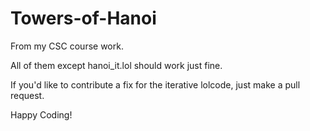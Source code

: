 # Towers-of-Hanoi

From my CSC course work.

All of them except hanoi_it.lol should work just fine.

If you'd like to contribute a fix for the iterative lolcode, just make a pull request.

Happy Coding!
